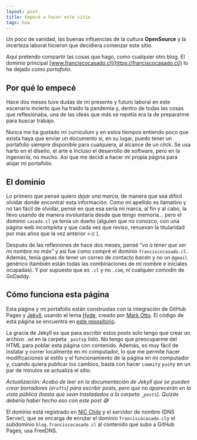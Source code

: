 ```yaml
---
layout: post
title: Empecé a hacer este sitio
tags: how
---
```

Un poco de vanidad, las buenas influencias de la cultura **OpenSource** y la incerteza laboral hicieron que decidiera comenzar este sitio.

Aquí pretendo compartir las cosas que hago, como cualquier otro blog. El dominio principal [www.franciscocasado.cl](https://franciscocasado.cl/) lo he dejado como *portafolio*.

## Por qué lo empecé
Hace dos meses tuve dudas de mi presente y futuro laboral en este escenario incierto que ha traido la pandemia y, dentro de todas las cosas que reflexionaba, una de las ideas que más se repetía era la de prepararme para buscar trabajo.

Nunca me ha gustado mi curriculum y en estos tiempos entiendo poco que exista haya que enviar un documento si, en su lugar, puedo tener un portafolio siempre disponible para cualquiera, al alcance de un click. Se usa harto en el diseño, el arte e incluso el desarrollo de software, pero en la *ingeniería*, no mucho. Así que me decidí a hacer mi propia página para alojar mi portafolio.

## El dominio
Lo primero que pensé quiero *dejar una marca*, de manera que sea difícil olvidar donde encontrar esta información. Como mi apellido es llamativo y no tan fácil de olvidar, pensé en que esa sería mi marca, al fin y al cabo, la llevo usando de manera involuntaria desde que tengo memoria... pero el dominio `casado.cl` ya tenía un dueño (alguien que no conozco, con una página web incompleta y que cada vez que reviso, renuevan la titularidad por más años que la vez anterior >:c ).

Después de las reflexiones de hace dos meses, pensé *"va a tener que ser mi nombre no más"* y así fue como compré el dominio `franciscocasado.cl`. Además, tenía ganas de tener un correo de contacto *bacán* y no un `@gmail` genérico (también están todas las combinaciones de mi nombre e iniciales ocupadas). Y por supuesto que es `.cl` y no `.com`, ni cualquier comodín de GoDaddy.

## Cómo funciona esta página
Esta página y mi portafolio están construidas con la integración de GitHub Pages y [Jekyll](https://jekyllrb.com/), usando el tema [Hyde](https://github.com/poole/hyde), creado por [Mark Otto](https://github.com/mdo). El código de esta página se encuentra en [este repositorio](https://github.com/FranciscoCasado/blog).

La gracia de Jekyll es que para escribir estos posts solo tengo que crear un archivo `.md` en la carpeta `_posts`y listo. No tengo que preocuparme del HTML para poblar esta página con contenido. Además, es muy fácil de instalar y correr localmente en mi computador, lo que me permite hacer modificaciones al estilo y el funcionamiento de la página en mi computador y, cuando quiera publicar los cambios, basta con hacer `commit`y `push`y en un par de minutos se actualiza el sitio.

*Actualización: Acabo de leer en la documentación de Jekyll que se pueden crear borradores (`drafts`) para escribir posts, pero que no aparecerán en la vista pública (hasta que sean trasladados a la carpeta `_posts`). Quizás debería haber hecho eso con este post :sweat_smile:*

El dominio está registrado en [NIC Chile](https://www.nic.cl/) y el servidor de nombre (DNS Server), que se encarga de enrutar el dominio `franciscocasado.cl`y el subdominio `blog.franciscocasado.cl` al contenido que subo a GitHub Pages, usa FreeDNS.

